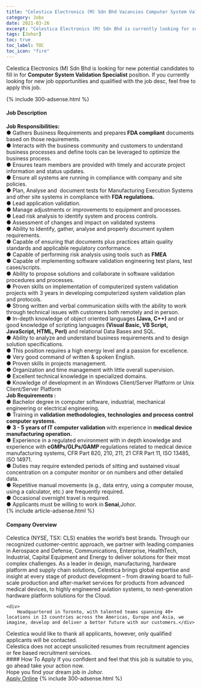 ```yaml
---
title: "Celestica Electronics (M) Sdn Bhd Vacancies Computer System Validation Specialist" 
category: Jobs 
date: 2021-03-26 
excerpt: "Celestica Electronics (M) Sdn Bhd is currently looking for suitable person to fill in the Computer System Validation Specialist which based in Johor" 
tags: [Johor] 
toc: true 
toc_label: TOC 
toc_icon: "fire" 
--- 
```


<p>Celestica Electronics (M) Sdn Bhd is looking for new potential candidates to fill in for <b>Computer System Validation Specialist</b> position. If you currently looking for new job opportunities and qualified with the job desc, feel free to apply this job.
</p>{% include 300-adsense.html %} 
<div><div><h4>Job Description</h4></div><div><div><span><div><div><strong>Job Responsibilities:</strong></div><div>&#9679; Gathers Business Requirements and prepares<strong> FDA compliant</strong> documents based on those requirements.<br>&#9679; Interacts with the business community and customers to understand business processes and define tools can be leveraged to optimize the business process.<br>&#9679; Ensures team members are provided with timely and accurate project information and status updates.<br>&#9679; Ensure all systems are running in compliance with company and site policies.<br>&#9679; Plan, Analyse and&#160; document tests for Manufacturing Execution Systems and other site systems in compliance with <strong>FDA regulations.</strong><br>&#9679; Lead application validation.<br>&#9679; Manage adjustments or improvements to equipment and processes.<br>&#9679; Lead risk analysis to identify system and process controls.<br>&#9679; Assessment of changes and impact on validated systems</div><div>&#9679; Ability to Identify, gather, analyse and properly document system requirements.<br>&#9679; Capable of ensuring that documents plus practices attain quality standards and applicable regulatory conformance.<br>&#9679; Capable of performing risk analysis using tools such as <strong>FMEA</strong>&#160;<br>&#9679; Capable of implementing software validation engineering test plans, test cases/scripts.<br>&#9679; Ability to propose solutions and collaborate in software validation procedures and processes.<br>&#9679; Proven skills on implementation of computerized system validation projects with 3 years in developing computerized system validation plan and protocols.<br>&#9679; Strong written and verbal communication skills with the ability to work through technical issues with customers both remotely and in person.<br>&#9679; In-depth knowledge of object oriented languages<strong> (Java, C++) </strong>and or good knowledge of scripting languages <strong>(Visual Basic, VB Script, JavaScript, HTML, Perl)</strong> and relational Data Bases and SQL.<br>&#9679; Ability to analyze and understand business requirements and to design solution specifications.<br>&#9679; This position requires a high energy level and a passion for excellence.<br>&#9679; Very good command of written &amp; spoken English.<br>&#9679; Proven skills in projects management.<br>&#9679; Organization and time management with little overall supervision.<br>&#9679; Excellent technical knowledge in specialized domains.<br>&#9679; Knowledge of development in an Windows Client/Server Platform or Unix Client/Server Platform</div><div><strong>Job Requirements :</strong></div><div>&#9679; Bachelor degree in computer software, industrial, mechanical engineering or electrical engineering.<br>&#9679; Training in <strong>validation methodologies, technologies and process control computer systems.</strong></div><div>&#9679; <strong>3 - 5 years of IT computer validation </strong>with experience in <strong>medical device manufacturing operation.</strong><br>&#9679; Experience in a regulated environment with in depth knowledge and experience with <strong>cGMPs/GLPs/GAMP </strong>regulations related to medical device manufacturing systems, CFR Part 820, 210, 211, 21 CFR Part 11, ISO 13485, ISO 14971.</div><div>&#9679; Duties may require extended periods of sitting and sustained visual concentration on a computer monitor or on numbers and other detailed data.<br>&#9679; Repetitive manual movements (e.g., data entry, using a computer mouse, using a calculator, etc.) are frequently required.<br>&#9679; Occasional overnight travel is required.</div><div>&#9679; Applicants must be willing to work in<strong> Senai</strong>,Johor.</div></div></span></div></div></div> 
{% include article-adsense.html %} 
<div><div><h4>Company Overview</h4></div><div><div><span><div><div>
	Celestica (NYSE, TSX: CLS) enables the world&#8217;s best brands. Through our recognized customer-centric approach, we partner with leading companies in Aerospace and Defense, Communications, Enterprise, HealthTech, Industrial, Capital Equipment and Energy to deliver solutions for their most complex challenges. As a leader in design, manufacturing, hardware platform and supply chain solutions, Celestica brings global expertise and insight at every stage of product development &#8211; from drawing board to full-scale production and after-market services for products from advanced medical devices, to highly engineered aviation systems, to next-generation hardware platform solutions for the Cloud.
	
	<div>
		Headquartered in Toronto, with talented teams spanning 40+ locations in 13 countries across the Americas, Europe and Asia, we imagine, develop and deliver a better future with our customers.</div>
<div>
		Celestica would like to thank all applicants, however, only qualified applicants will be contacted.</div>
<div>
		Celestica does not accept unsolicited resumes from recruitment agencies or fee based recruitment services.</div>
</div></div></span></div></div></div> 
#### How To Apply 
If you confident and feel that this job is suitable to you, go ahead take your action now. <br/> 
Hope you find your dream job in Johor. <br/> 
<a href="https://www.jobstreet.com.my/en/job/computer-system-validation-specialist-4502755?jobId=jobstreet-my-job-4502755&" class="btn btn--info" target="_blank" rel="nofollow noopenner">Apply Online</a> 
{% include 300-adsense.html %} 